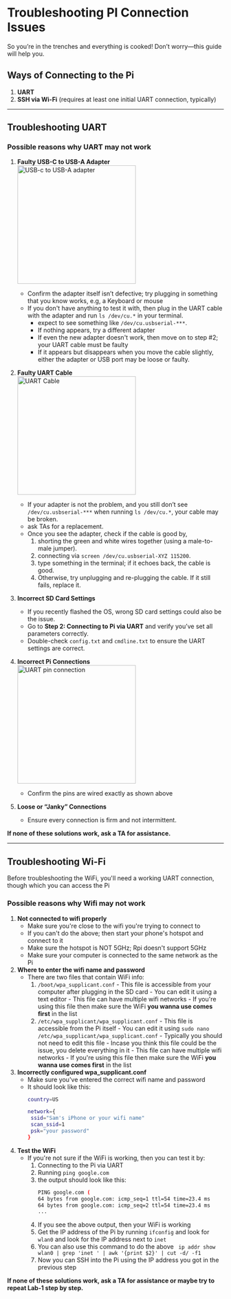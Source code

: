 # Troubleshooting PI Connection Issues

So you’re in the trenches and everything is cooked! Don’t worry—this guide will help you.

## Ways of Connecting to the Pi

1. **UART**
2. **SSH via Wi-Fi** (requires at least one initial UART connection, typically)

---

## Troubleshooting UART

### Possible reasons why UART may not work

1. **Faulty USB-C to USB-A Adapter**  
   <img width="275" alt="USB-c to USB-A adapter" src="https://github.com/user-attachments/assets/b1f17f8d-abed-406e-bad8-152e6b48bdc9" />

   - Confirm the adapter itself isn’t defective; try plugging in something that you know works, e.g, a Keyboard or mouse
   - If you don't have anything to test it with, then plug in the UART cable with the adapter and run `ls /dev/cu.*` in your terminal.  
     - expect to see something like `/dev/cu.usbserial-***`.  
     - If nothing appears, try a different adapter
     - If even the new adapter doesn't work, then move on to step #2; your UART cable must be faulty  
     - If it appears but disappears when you move the cable slightly, either the adapter or USB port may be loose or faulty.

2. **Faulty UART Cable**  
   <img width="275" align="center" alt="UART Cable" src="https://github.com/user-attachments/assets/dd951240-686c-4a95-9822-b8a0a3d752a9" />

   - If your adapter is not the problem, and you still don’t see `/dev/cu.usbserial-***` when running `ls /dev/cu.*`, your cable may be broken.  
   - ask TAs for a replacement.  
   - Once you see the adapter, check if the cable is good by,  
     1. shorting the green and white wires together (using a male-to-male jumper).  
     2. connecting via `screen /dev/cu.usbserial-XYZ 115200`.  
     3. type something in the terminal; if it echoes back, the cable is good.  
     4. Otherwise, try unplugging and re-plugging the cable. If it still fails, replace it.

3. **Incorrect SD Card Settings**  
   - If you recently flashed the OS, wrong SD card settings could also be the issue.  
   - Go to **Step 2: Connecting to Pi via UART** and verify you’ve set all parameters correctly.  
   - Double-check `config.txt` and `cmdline.txt` to ensure the UART settings are correct.

4. **Incorrect Pi Connections**  
   <img width="275" align="center" alt="UART pin connection" src="https://github.com/user-attachments/assets/22662f1b-bd8c-4c9c-a57f-f89d4c2c2668" />

   - Confirm the pins are wired exactly as shown above

5. **Loose or “Janky” Connections**  
   - Ensure every connection is firm and not intermittent.

**If none of these solutions work, ask a TA for assistance.**

---

## Troubleshooting Wi-Fi

Before troubleshooting the WiFi, you'll need a working UART connection, though which you can access the Pi

### Possible reasons why Wifi may not work

1. **Not connected to wifi properly**
   - Make sure you're close to the wifi you're trying to connect to
   - If you can't do the above; then start your phone's hotspot and connect to it
   - Make sure the hotspot is NOT 5GHz; Rpi doesn't support 5GHz
   - Make sure your computer is connected to the same network as the Pi
2. **Where to enter the wifi name and password**
   - There are two files that contain WiFi info:
       1. `/boot/wpa_supplicant.conf`
         - This file is accessible from your computer after plugging in the SD card
         - You can edit it using a text editor
         - This file can have multiple wifi networks
         - If you're using this file then make sure the WiFi **you wanna use comes first** in the list
       2. `/etc/wpa_supplicant/wpa_supplicant.conf`
         - This file is accessible from the Pi itself
         - You can edit it using `sudo nano /etc/wpa_supplicant/wpa_supplicant.conf`
         - Typically you should not need to edit this file
         - Incase you think this file could be the issue, you delete everything in it
         - This file can have multiple wifi networks
         - If you're using this file then make sure the WiFi **you wanna use comes first** in the list
3. **Incorrectly configured wpa_supplicant.conf**
   - Make sure you've entered the correct wifi name and password
   - It should look like this:
     ```bash
     country=US

     network={
      ssid="Sam's iPhone or your wifi name"
      scan_ssid=1
      psk="your password"
	 }
     ```
4. **Test the WiFi**
   - If you're not sure if the WiFi is working, then you can test it by:
     1. Connecting to the Pi via UART
     2. Running `ping google.com`
     3. the output should look like this:
        ```bash
        PING google.com (
        64 bytes from google.com: icmp_seq=1 ttl=54 time=23.4 ms
        64 bytes from google.com: icmp_seq=2 ttl=54 time=23.4 ms
        ...
        ```
     4. If you see the above output, then your WiFi is working
     5. Get the IP address of the Pi by running `ifconfig` and look for `wlan0` and look for the IP address next to `inet`
     6. You can also use this command to do the above ` ip addr show wlan0 | grep 'inet ' | awk '{print $2}' | cut -d/ -f1`
     7. Now you can SSH into the Pi using the IP address you got in the previous step

**If none of these solutions work, ask a TA for assistance or maybe try to repeat Lab-1 step by step.**



